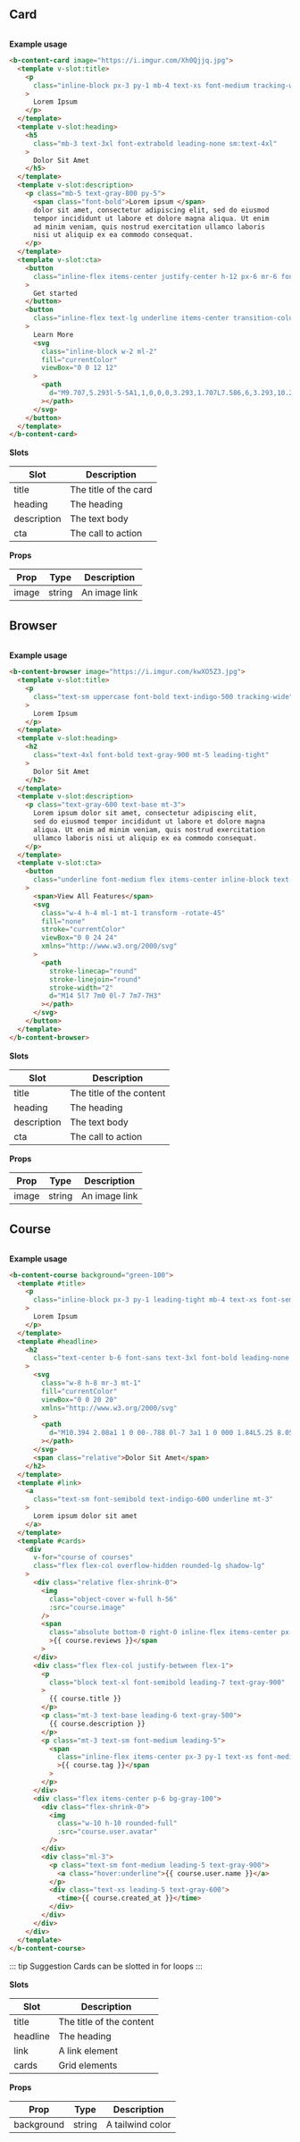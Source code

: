 ## Card

<browser>
<b-content-card image="https://i.imgur.com/Xh0Qjjq.jpg">
<template v-slot:title>
<p class="inline-block px-3 py-1 mb-4 text-xs font-medium tracking-wider text-purple-600 uppercase rounded-full bg-purple-200">
Lorem Ipsum
</p>
</template>
<template v-slot:heading>
<h5 class="mb-3 text-3xl font-extrabold leading-none sm:text-4xl">
Dolor Sit Amet
</h5>
</template>
<template v-slot:description>
<p class="mb-5 text-gray-800 py-5">
<span class="font-bold">Lorem ipsum </span>
dolor sit amet, consectetur adipiscing elit,
sed do eiusmod tempor incididunt ut labore et dolore magna
aliqua. Ut enim ad minim veniam, quis nostrud exercitation
ullamco laboris nisi ut aliquip ex ea commodo consequat.
</p>
</template>
<template v-slot:cta>
<button
class="inline-flex items-center justify-center h-12 px-6 mr-6 font-medium tracking-wide text-white transition duration-200 rounded-lg bg-purple-500 hover:bg-purple-700 focus:shadow-outline focus:outline-none"
>
Get started
</button>
<button class="inline-flex text-lg underline items-center transition-colors duration-200 text-deep-purple-accent-400 hover:text-deep-purple-800">
Learn More
<svg class="inline-block w-2 ml-2" fill="currentColor" viewBox="0 0 12 12">
<path d="M9.707,5.293l-5-5A1,1,0,0,0,3.293,1.707L7.586,6,3.293,10.293a1,1,0,1,0,1.414,1.414l5-5A1,1,0,0,0,9.707,5.293Z"></path>
</svg>
</button>
</template>
</b-content-card>
</browser>

**Example usage**

```html
<b-content-card image="https://i.imgur.com/Xh0Qjjq.jpg">
  <template v-slot:title>
    <p
      class="inline-block px-3 py-1 mb-4 text-xs font-medium tracking-wider text-purple-600 uppercase rounded-full bg-purple-200"
    >
      Lorem Ipsum
    </p>
  </template>
  <template v-slot:heading>
    <h5
      class="mb-3 text-3xl font-extrabold leading-none sm:text-4xl"
    >
      Dolor Sit Amet
    </h5>
  </template>
  <template v-slot:description>
    <p class="mb-5 text-gray-800 py-5">
      <span class="font-bold">Lorem ipsum </span>
      dolor sit amet, consectetur adipiscing elit, sed do eiusmod
      tempor incididunt ut labore et dolore magna aliqua. Ut enim
      ad minim veniam, quis nostrud exercitation ullamco laboris
      nisi ut aliquip ex ea commodo consequat.
    </p>
  </template>
  <template v-slot:cta>
    <button
      class="inline-flex items-center justify-center h-12 px-6 mr-6 font-medium tracking-wide text-white transition duration-200 rounded-lg bg-purple-500 hover:bg-purple-700 focus:shadow-outline focus:outline-none"
    >
      Get started
    </button>
    <button
      class="inline-flex text-lg underline items-center transition-colors duration-200 text-deep-purple-accent-400 hover:text-deep-purple-800"
    >
      Learn More
      <svg
        class="inline-block w-2 ml-2"
        fill="currentColor"
        viewBox="0 0 12 12"
      >
        <path
          d="M9.707,5.293l-5-5A1,1,0,0,0,3.293,1.707L7.586,6,3.293,10.293a1,1,0,1,0,1.414,1.414l5-5A1,1,0,0,0,9.707,5.293Z"
        ></path>
      </svg>
    </button>
  </template>
</b-content-card>
```

**Slots**

| Slot        | Description           |
| ----------- | --------------------- |
| title       | The title of the card |
| heading     | The heading           |
| description | The text body         |
| cta         | The call to action    |

**Props**

| Prop  | Type   | Description   |
| ----- | ------ | ------------- |
| image | string | An image link |

## Browser

<browser>
<b-content-browser image="https://i.imgur.com/kwXO5Z3.jpg">
<template v-slot:title>
<p class="text-sm uppercase font-bold text-indigo-500 tracking-wide">
Lorem Ipsum
</p>
</template>
<template v-slot:heading>
<h2 class="text-4xl font-bold text-gray-900 mt-5 leading-tight">
Dolor Sit Amet
</h2>
</template>
<template v-slot:description>
<p class="text-gray-600 text-base mt-3">
Lorem ipsum 
dolor sit amet, consectetur adipiscing elit,
sed do eiusmod tempor incididunt ut labore et dolore magna
aliqua. Ut enim ad minim veniam, quis nostrud exercitation
ullamco laboris nisi ut aliquip ex ea commodo consequat.
</p>
</template>
<template v-slot:cta>
<button class="underline font-medium flex items-center inline-block text-indigo-500 mt-8">
<span>View All Features</span>
<svg class="w-4 h-4 ml-1 mt-1 transform -rotate-45" fill="none" stroke="currentColor" viewBox="0 0 24 24" xmlns="http://www.w3.org/2000/svg">
<path stroke-linecap="round" stroke-linejoin="round" stroke-width="2" d="M14 5l7 7m0 0l-7 7m7-7H3"></path>
</svg>
</button>
</template>
</b-content-browser>
</browser>

**Example usage**

```html
<b-content-browser image="https://i.imgur.com/kwXO5Z3.jpg">
  <template v-slot:title>
    <p
      class="text-sm uppercase font-bold text-indigo-500 tracking-wide"
    >
      Lorem Ipsum
    </p>
  </template>
  <template v-slot:heading>
    <h2
      class="text-4xl font-bold text-gray-900 mt-5 leading-tight"
    >
      Dolor Sit Amet
    </h2>
  </template>
  <template v-slot:description>
    <p class="text-gray-600 text-base mt-3">
      Lorem ipsum dolor sit amet, consectetur adipiscing elit,
      sed do eiusmod tempor incididunt ut labore et dolore magna
      aliqua. Ut enim ad minim veniam, quis nostrud exercitation
      ullamco laboris nisi ut aliquip ex ea commodo consequat.
    </p>
  </template>
  <template v-slot:cta>
    <button
      class="underline font-medium flex items-center inline-block text-indigo-500 mt-8"
    >
      <span>View All Features</span>
      <svg
        class="w-4 h-4 ml-1 mt-1 transform -rotate-45"
        fill="none"
        stroke="currentColor"
        viewBox="0 0 24 24"
        xmlns="http://www.w3.org/2000/svg"
      >
        <path
          stroke-linecap="round"
          stroke-linejoin="round"
          stroke-width="2"
          d="M14 5l7 7m0 0l-7 7m7-7H3"
        ></path>
      </svg>
    </button>
  </template>
</b-content-browser>
```

**Slots**

| Slot        | Description              |
| ----------- | ------------------------ |
| title       | The title of the content |
| heading     | The heading              |
| description | The text body            |
| cta         | The call to action       |

**Props**

| Prop  | Type   | Description   |
| ----- | ------ | ------------- |
| image | string | An image link |

## Course

<browser>
<b-content-course background="green-100">
<template v-slot:title>
<p class="inline-block px-3 py-1 leading-tight mb-4 text-xs font-semibold tracking-widest text-indigo-700 uppercase rounded-full bg-indigo-200">
Lorem Ipsum
</p>
</template>
<template v-slot:headline>
<h2 class="text-center b-6 font-sans text-3xl font-bold leading-none tracking-tight text-gray-900 sm:text-4xl md:mx-auto flex justify-center">
<svg class="w-8 h-8 mr-3 mt-1" fill="currentColor" viewBox="0 0 20 20" xmlns="http://www.w3.org/2000/svg"><path d="M10.394 2.08a1 1 0 00-.788 0l-7 3a1 1 0 000 1.84L5.25 8.051a.999.999 0 01.356-.257l4-1.714a1 1 0 11.788 1.838L7.667 9.088l1.94.831a1 1 0 00.787 0l7-3a1 1 0 000-1.838l-7-3zM3.31 9.397L5 10.12v4.102a8.969 8.969 0 00-1.05-.174 1 1 0 01-.89-.89 11.115 11.115 0 01.25-3.762zM9.3 16.573A9.026 9.026 0 007 14.935v-3.957l1.818.78a3 3 0 002.364 0l5.508-2.361a11.026 11.026 0 01.25 3.762 1 1 0 01-.89.89 8.968 8.968 0 00-5.35 2.524 1 1 0 01-1.4 0zM6 18a1 1 0 001-1v-2.065a8.935 8.935 0 00-2-.712V17a1 1 0 001 1z"></path></svg>
<span class="relative">Dolor Sit Amet</span>
</h2>
</template>
<template v-slot:link>
<p class="text-sm font-semibold text-indigo-600 underline mt-3">
Lorem ipsum dolor sit amet
</p>
</template>
<template v-slot:cards>
<div class="flex flex-col overflow-hidden rounded-lg shadow-lg">
<div class="relative flex-shrink-0">
<img class="object-cover w-full h-56" src="https://cdn.devdojo.com/episode/images/August2020/laravel-livewire-introduction1.jpg" alt="" />
<span class="absolute bottom-0 right-0 inline-flex items-center px-3 py-1 mr-4 -mb-3 text-xs font-medium leading-tight text-gray-800 bg-gray-100 border rounded-full">12 reviews</span>
</div>
<div class="flex flex-col justify-between flex-1">
<div class="flex flex-col justify-between flex-1 p-6 bg-white">
<div>
<p class="block text-xl font-semibold leading-7 text-gray-900">Mastering Livewire</p>
<p class="mt-3 text-base leading-6 text-gray-500">Lorem ipsum dolor sit amet, consectetur adipiscing elit, sed do eiusmod tempor incididunt ut labore et dolore magna aliqua.</p>
</div>
<p class="mt-3 text-sm font-medium leading-5">
<p class="inline-block">
<span class="inline-flex items-center px-3 py-1 text-xs font-medium leading-tight text-blue-800 bg-blue-100 rounded-full">Livewire</span>
</p>
</p>
</div>
<div class="flex items-center p-6 bg-gray-100">
<div class="flex-shrink-0">
<p>
<img class="w-10 h-10 rounded-full" src="https://images.unsplash.com/photo-1472099645785-5658abf4ff4e?ixlib=rb-1.2.1&ixid=eyJhcHBfaWQiOjEyMDd9&auto=format&fit=facearea&facepad=2&w=256&h=256&q=80" alt="" />
</p>
</div>
<div class="ml-3">
<p class="text-sm font-medium leading-5 text-gray-900">
<p class="hover:underline">Tom Cook</p>
</p>
<div class="text-xs leading-5 text-gray-600">
<time>Mid Summer, 2020</time>
</div>
</div>
</div>
</div>
</div>
<div class="flex flex-col overflow-hidden rounded-lg shadow-lg">
<div class="relative flex-shrink-0">
<img class="object-cover w-full h-56" src="https://cdn.devdojo.com/images/September2017/creating-a-laravel-package-sd.jpg" alt="" />
<span class="absolute bottom-0 right-0 inline-flex items-center px-3 py-1 mr-4 -mb-3 text-xs font-medium leading-tight text-gray-800 bg-gray-100 border rounded-full">16 reviews</span>
</div>
<div class="flex flex-col justify-between flex-1">
<div class="flex flex-col justify-between flex-1 p-6 bg-white">
<div>
<p class="block text-xl font-semibold leading-7 text-gray-900">Create a Laravel Package</p>
<p class="mt-3 text-base leading-6 text-gray-500">Lorem ipsum dolor sit amet, consectetur adipiscing elit, sed do eiusmod tempor incididunt ut labore et dolore magna aliqua.</p>
</div>
<p class="mt-3 text-sm font-medium leading-5">
<span class="inline-flex items-center px-3 py-1 text-xs font-medium leading-tight text-red-800 bg-red-100 rounded-full">Laravel</span>
</p>
</div>
<div class="flex items-center p-6 bg-gray-100">
<div class="flex-shrink-0">
<img class="w-10 h-10 rounded-full" src="https://images.unsplash.com/photo-1491528323818-fdd1faba62cc?ixlib=rb-1.2.1&amp;ixid=eyJhcHBfaWQiOjEyMDd9&amp;auto=format&amp;fit=facearea&amp;facepad=2&amp;w=256&amp;h=256&amp;q=80" alt="" />
</div>
<div class="ml-3">
<p class="text-sm font-medium leading-5 text-gray-900">
<p class="hover:underline">Margot Foster</p>
</p>
<div class="text-xs leading-5 text-gray-600">
<time>Jun 4, 2020</time>
</div>
</div>
</div>
</div>
</div>
<div class="flex flex-col overflow-hidden rounded-lg shadow-lg">
<div class="relative flex-shrink-0">
<img class="object-cover w-full h-56" src="https://cdn.devdojo.com//images/March2017/laravel-dusk-sd.jpg" alt="" />
<span class="absolute bottom-0 right-0 inline-flex items-center px-3 py-1 mr-4 -mb-3 text-xs font-medium leading-tight text-gray-800 bg-gray-100 border rounded-full">22 reviews</span>
</div>
<div class="flex flex-col justify-between flex-1">
<div class="flex flex-col justify-between flex-1 p-6 bg-white">
<div>
<p class="text-xl font-semibold leading-7 text-gray-900">Laravel Dusk</p>
<p class="mt-3 text-base leading-6 text-gray-500">Lorem ipsum dolor sit amet, consectetur adipiscing elit, sed do eiusmod tempor incididunt ut labore et dolore magna aliqua.</p>
</div>
<p class="mt-3 text-sm font-medium leading-5">
<span class="inline-flex items-center px-3 py-1 text-xs font-medium leading-tight text-orange-800 bg-orange-100 rounded-full">Eloquent</span>
</p>
</div>
<div class="flex items-center p-6 bg-gray-100">
<div class="flex-shrink-0">
<img class="w-10 h-10 rounded-full" src="https://images.unsplash.com/photo-1500648767791-00dcc994a43e?ixlib=rb-1.2.1&ixid=eyJhcHBfaWQiOjEyMDd9&auto=format&fit=facearea&facepad=2.25&w=256&h=256&q=80" alt="" />
</div>
<div class="ml-3">
<p class="text-sm font-medium leading-5 text-gray-900">
<p class="hover:underline">John Cooper</p>
</p>
<div class="text-xs leading-5 text-gray-600">
<time>Jun 3, 2020</time>
</div>
</div>
</div>
</div>
</div>
</template>
</b-content-course>
</browser>

**Example usage**

```html
<b-content-course background="green-100">
  <template #title>
    <p
      class="inline-block px-3 py-1 leading-tight mb-4 text-xs font-semibold tracking-widest text-indigo-700 uppercase rounded-full bg-indigo-200"
    >
      Lorem Ipsum
    </p>
  </template>
  <template #headline>
    <h2
      class="text-center b-6 font-sans text-3xl font-bold leading-none tracking-tight text-gray-900 sm:text-4xl md:mx-auto flex justify-center"
    >
      <svg
        class="w-8 h-8 mr-3 mt-1"
        fill="currentColor"
        viewBox="0 0 20 20"
        xmlns="http://www.w3.org/2000/svg"
      >
        <path
          d="M10.394 2.08a1 1 0 00-.788 0l-7 3a1 1 0 000 1.84L5.25 8.051a.999.999 0 01.356-.257l4-1.714a1 1 0 11.788 1.838L7.667 9.088l1.94.831a1 1 0 00.787 0l7-3a1 1 0 000-1.838l-7-3zM3.31 9.397L5 10.12v4.102a8.969 8.969 0 00-1.05-.174 1 1 0 01-.89-.89 11.115 11.115 0 01.25-3.762zM9.3 16.573A9.026 9.026 0 007 14.935v-3.957l1.818.78a3 3 0 002.364 0l5.508-2.361a11.026 11.026 0 01.25 3.762 1 1 0 01-.89.89 8.968 8.968 0 00-5.35 2.524 1 1 0 01-1.4 0zM6 18a1 1 0 001-1v-2.065a8.935 8.935 0 00-2-.712V17a1 1 0 001 1z"
        ></path>
      </svg>
      <span class="relative">Dolor Sit Amet</span>
    </h2>
  </template>
  <template #link>
    <a
      class="text-sm font-semibold text-indigo-600 underline mt-3"
    >
      Lorem ipsum dolor sit amet
    </a>
  </template>
  <template #cards>
    <div
      v-for="course of courses"
      class="flex flex-col overflow-hidden rounded-lg shadow-lg"
    >
      <div class="relative flex-shrink-0">
        <img
          class="object-cover w-full h-56"
          :src="course.image"
        />
        <span
          class="absolute bottom-0 right-0 inline-flex items-center px-3 py-1 mr-4 -mb-3 text-xs font-medium leading-tight text-gray-800 bg-gray-100 border rounded-full"
          >{{ course.reviews }}</span
        >
      </div>
      <div class="flex flex-col justify-between flex-1">
        <p
          class="block text-xl font-semibold leading-7 text-gray-900"
        >
          {{ course.title }}
        </p>
        <p class="mt-3 text-base leading-6 text-gray-500">
          {{ course.description }}
        </p>
        <p class="mt-3 text-sm font-medium leading-5">
          <span
            class="inline-flex items-center px-3 py-1 text-xs font-medium leading-tight text-blue-800 bg-blue-100 rounded-full"
            >{{ course.tag }}</span
          >
        </p>
      </div>
      <div class="flex items-center p-6 bg-gray-100">
        <div class="flex-shrink-0">
          <img
            class="w-10 h-10 rounded-full"
            :src="course.user.avatar"
          />
        </div>
        <div class="ml-3">
          <p class="text-sm font-medium leading-5 text-gray-900">
            <a class="hover:underline">{{ course.user.name }}</a>
          </p>
          <div class="text-xs leading-5 text-gray-600">
            <time>{{ course.created_at }}</time>
          </div>
        </div>
      </div>
    </div>
  </template>
</b-content-course>
```

::: tip Suggestion
Cards can be slotted in for loops
:::

**Slots**

| Slot     | Description              |
| -------- | ------------------------ |
| title    | The title of the content |
| headline | The heading              |
| link     | A link element           |
| cards    | Grid elements            |

**Props**

| Prop       | Type   | Description      |
| ---------- | ------ | ---------------- |
| background | string | A tailwind color |

<style>
.content {
margin: 0 auto;
        margin-top: 2rem;
padding: 0.025rem 2.5rem 2rem;
         max-width: 100%;
}
header {
  z-index: 999;
}
h1,
  h2,
  h3 {
margin: 2rem 0;
  }
p {
  margin-top: 1rem;
}
.language-html {
  max-height: 40vh;
}
</style>
